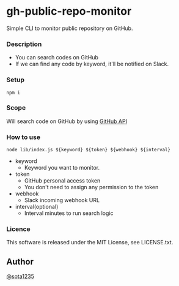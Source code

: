 gh-public-repo-monitor 
====

Simple CLI to monitor public repository on GitHub.

### Description

- You can search codes on GitHub
- If we can find any code by keyword, it'll be notified on Slack.

### Setup

```
npm i
```

### Scope

Will search code on GitHub by using [GitHub API](https://developer.github.com/v3/search/#search-code)

### How to use

```
node lib/index.js ${keyword} ${token} ${webhook} ${interval}
```

- keyword
    - Keyword you want to monitor.
- token
    - GitHub personal access token
    - You don't need to assign any permission to the token
- webhook
    - Slack incoming webhook URL
- interval(optional)
    - Interval minutes to run search logic

### Licence

This software is released under the MIT License, see LICENSE.txt.

## Author

[@sota1235](https://github.com/sota1235)
